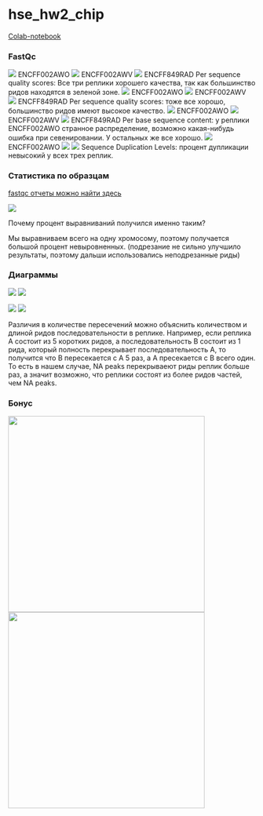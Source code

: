 # hse_hw2_chip

[Colab-notebook](https://colab.research.google.com/drive/1Ycsdk3-0EGhef3GgxZkByKvkMArD8lne?usp=sharing)

### FastQc
<img src=https://github.com/adriadar/hse_hw2_chip/blob/main/img/awo1.png> 
ENCFF002AWO
<img src=https://github.com/adriadar/hse_hw2_chip/blob/main/img/awv1.png> 
ENCFF002AWV
<img src=https://github.com/adriadar/hse_hw2_chip/blob/main/img/rad1.png> 
ENCFF849RAD
Per sequence quality scores: Все три реплики хорошего качества, так как большинство ридов находятся в зеленой зоне.

<img src=https://github.com/adriadar/hse_hw2_chip/blob/main/img/awo2.png> 
ENCFF002AWO
<img src=https://github.com/adriadar/hse_hw2_chip/blob/main/img/awv2.png> 
ENCFF002AWV
<img src=https://github.com/adriadar/hse_hw2_chip/blob/main/img/rad2.png> 
ENCFF849RAD
Per sequence quality scores: тоже все хорошо, большинство ридов имеют высокое качество.

<img src=https://github.com/adriadar/hse_hw2_chip/blob/main/img/awo3.png>
ENCFF002AWO
<img src=https://github.com/adriadar/hse_hw2_chip/blob/main/img/awv3.png>
ENCFF002AWV
<img src=https://github.com/adriadar/hse_hw2_chip/blob/main/img/rad3.png>
ENCFF849RAD
Per base sequence content: у реплики ENCFF002AWO странное распределение, возможно какая-нибудь ошибка при севенировании. У остальных же все хорошо.

<img src=https://github.com/adriadar/hse_hw2_chip/blob/main/img/awo4.png> 
ENCFF002AWO
<img src=https://github.com/adriadar/hse_hw2_chip/blob/main/img/awv4.png> 
<img src=https://github.com/adriadar/hse_hw2_chip/blob/main/img/rad4.png> 
Sequence Duplication Levels: процент дупликации невысокий у всех трех реплик.

### Статистика по образцам
[fastqc отчеты можно найти здесь](https://github.com/adriadar/hse_hw2_chip/tree/main/fastqc)

![](https://github.com/adriadar/hse_hw2_chip/blob/main/img/table.png)

Почему процент выравниваний получился именно таким?

Мы выравниваем всего на одну хромосому, поэтому получается большой процент невыровненных. (подрезание не сильно улучшило результаты, поэтому дальши использовались неподрезанные риды)
### Диаграммы

<img src=https://github.com/adriadar/hse_hw2_chip/blob/main/img/Intervene_venn1-1.png>
<img src=https://github.com/adriadar/hse_hw2_chip/blob/main/img/Intervene_venn2-1.png>

![](https://github.com/adriadar/hse_hw2_chip/blob/main/img/Intervene_venn3-1.png)
![](https://github.com/adriadar/hse_hw2_chip/blob/main/img/Intervene_venn4-1.png)

Различия в количестве пересечений можно объяснить количеством и длиной ридов последовательности в реплике. Например, если реплика A состоит из 5 коротких ридов, а последовательность B состоит из 1 рида, который полность перекрывает последовательность A, то получится что B пересекается с A 5 раз, а А пресекается с B всего один. То есть в нашем случае, NA peaks перекрываеют риды реплик больше раз, а значит возможно, что реплики состоят из более ридов частей, чем NA peaks.


### Бонус

<img src=https://github.com/adriadar/hse_hw2_chip/blob/main/img/result_fxu.png width="400"> <img src=https://github.com/adriadar/hse_hw2_chip/blob/main/img/result_qcm.png width="400">
